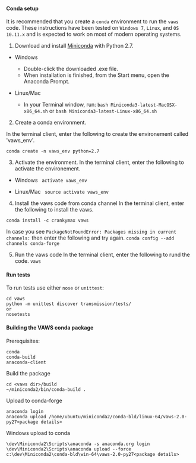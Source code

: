 #### Conda setup

It is recommended that you create a `conda` environment to run the `vaws` code.
These instructions have been tested on `Windows 7`, `Linux`, and `OS 10.11.x` and
is expected to work on most of modern operating systems.

1. Download and install [Miniconda](https://conda.io/miniconda.html) with Python 2.7.

 * Windows
    - Double-click the downloaded .exe file.
	- When installation is finished, from the Start menu, open the Anaconda Prompt.

 * Linux/Mac
    - In your Terminal window, run:
	```bash Miniconda3-latest-MacOSX-x86_64.sh``` or 
	```bash Miniconda3-latest-Linux-x86_64.sh```

2. Create a conda environment. 

In the terminal client, enter the following to create the environement called 'vaws_env'.

```conda create -n vaws_env python=2.7```

3. Activate the environment.
In the terminal client, enter the following to activate the environement.

 * Windows
    ``` activate vaws_env```

 * Linux/Mac
    ``` source activate vaws_env```

4. Install the vaws code from conda channel
In the terminal client, enter the following to install the vaws.

```conda install -c crankymax vaws```

In case you see `PackageNotFoundError: Packages missing in current channels:` then enter the following and try again.
```conda config --add channels conda-forge```

5. Run the vaws code
In the terminal client, enter the following to rund the code.
```vaws```

#### Run tests
To run tests use either `nose` or `unittest`:
    
    cd vaws
    python -m unittest discover transmission/tests/
    or
    nosetests

#### Building the VAWS conda package

Prerequisites:

    conda
    conda-build
    anaconda-client

Build the package

    cd <vaws dir>/build
    ~/miniconda2/bin/conda-build .

Upload to conda-forge

    anaconda login
    anaconda upload /home/ubuntu/miniconda2/conda-bld/linux-64/vaws-2.0-py27<package details>

Windows upload to conda

    \dev\Miniconda2\Scripts\anaconda -s anaconda.org login
    \dev\Miniconda2\Scripts\anaconda upload --force c:\dev\Miniconda2\conda-bld\win-64\vaws-2.0-py27<package details>
